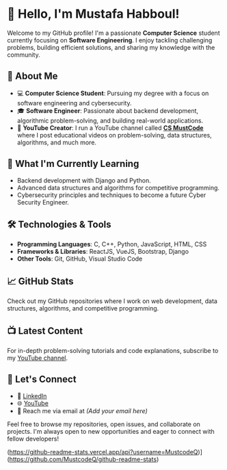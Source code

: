 # 👋 Hello, I'm Mustafa Habboul!

Welcome to my GitHub profile! I'm a passionate **Computer Science** student currently focusing on **Software Engineering**. I enjoy tackling challenging problems, building efficient solutions, and sharing my knowledge with the community.

## 🚀 About Me

- 💻 **Computer Science Student**: Pursuing my degree with a focus on software engineering and cybersecurity.
- 🎓 **Software Engineer**: Passionate about backend development, algorithmic problem-solving, and building real-world applications.
- 🎥 **YouTube Creator**: I run a YouTube channel called [**CS MustCode**](https://www.youtube.com/@CS_Mustcode) where I post educational videos on problem-solving, data structures, algorithms, and much more.

## 🌱 What I'm Currently Learning

- Backend development with Django and Python.
- Advanced data structures and algorithms for competitive programming.
- Cybersecurity principles and techniques to become a future Cyber Security Engineer.

## 🛠️ Technologies & Tools

- **Programming Languages**: C, C++, Python, JavaScript, HTML, CSS
- **Frameworks & Libraries**: ReactJS, VueJS, Bootstrap, Django
- **Other Tools**: Git, GitHub, Visual Studio Code

## 📈 GitHub Stats

Check out my GitHub repositories where I work on web development, data structures, algorithms, and competitive programming.

## 📺 Latest Content

For in-depth problem-solving tutorials and code explanations, subscribe to my [YouTube channel](https://www.youtube.com/@CS_Mustcode). 

## 🤝 Let's Connect

- 💼 [LinkedIn](https://www.linkedin.com/in/must-codeq-423394268/)
- 🌐 [YouTube](https://www.youtube.com/@CS_Mustcode)
- 📧 Reach me via email at *(Add your email here)*

Feel free to browse my repositories, open issues, and collaborate on projects. I'm always open to new opportunities and eager to connect with fellow developers!

(https://github-readme-stats.vercel.app/api?username=MustcodeQ)](https://github.com/MustcodeQ/github-readme-stats)
